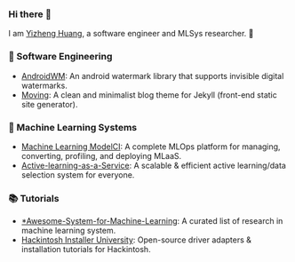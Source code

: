 
### Hi there :wave:

I am [Yizheng Huang](http://huangyz.name/), a software engineer and MLSys researcher. :see_no_evil:

### :jack_o_lantern: Software Engineering

- [AndroidWM](https://github.com/huangyz0918/AndroidWM): An android watermark library that supports invisible digital watermarks.
- [Moving](https://github.com/huangyz0918/moving): A clean and minimalist blog theme for Jekyll (front-end static site generator). 

### :dart: Machine Learning Systems

- [Machine Learning ModelCI](https://github.com/cap-ntu/ML-Model-CI): A complete MLOps platform for managing, converting, profiling, and deploying MLaaS.
- [Active-learning-as-a-Service](https://github.com/MLSysOps/Active-Learning-as-a-Service): A scalable & efficient active learning/data selection system for everyone.

### :books: Tutorials

- [*Awesome-System-for-Machine-Learning](https://github.com/HuaizhengZhang/Awesome-System-for-Machine-Learning): A curated list of research in machine learning system.
- [Hackintosh Installer University](https://github.com/huangyz0918/Hackintosh-Installer-University): Open-source driver adapters & installation tutorials for Hackintosh.
